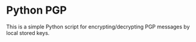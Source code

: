 # Python PGP

This is a simple Python script for encrypting/decrypting PGP messages by local stored keys.